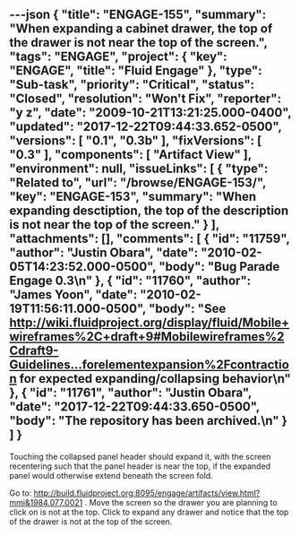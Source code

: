 ---json
{
  "title": "ENGAGE-155",
  "summary": "When expanding a cabinet drawer, the top of the drawer is not near the top of the screen.",
  "tags": "ENGAGE",
  "project": {
    "key": "ENGAGE",
    "title": "Fluid Engage"
  },
  "type": "Sub-task",
  "priority": "Critical",
  "status": "Closed",
  "resolution": "Won't Fix",
  "reporter": "y z",
  "date": "2009-10-21T13:21:25.000-0400",
  "updated": "2017-12-22T09:44:33.652-0500",
  "versions": [
    "0.1",
    "0.3b"
  ],
  "fixVersions": [
    "0.3"
  ],
  "components": [
    "Artifact View"
  ],
  "environment": null,
  "issueLinks": [
    {
      "type": "Related to",
      "url": "/browse/ENGAGE-153/",
      "key": "ENGAGE-153",
      "summary": "When expanding desctiption, the top of the description is not near the top of the screen."
    }
  ],
  "attachments": [],
  "comments": [
    {
      "id": "11759",
      "author": "Justin Obara",
      "date": "2010-02-05T14:23:52.000-0500",
      "body": "Bug Parade Engage 0.3\n"
    },
    {
      "id": "11760",
      "author": "James Yoon",
      "date": "2010-02-19T11:56:11.000-0500",
      "body": "See <http://wiki.fluidproject.org/display/fluid/Mobile+wireframes%2C+draft+9#Mobilewireframes%2Cdraft9-Guidelines...forelementexpansion%2Fcontraction> for expected expanding/collapsing behavior\n"
    },
    {
      "id": "11761",
      "author": "Justin Obara",
      "date": "2017-12-22T09:44:33.650-0500",
      "body": "The repository has been archived.\n"
    }
  ]
}
---
Touching the collapsed panel header should expand it, with the screen recentering such that the panel header is near the top, if the expanded panel would otherwise extend beneath the screen fold.

Go to: <http://build.fluidproject.org:8095/engage/artifacts/view.html?mmi&1984.077.0021> . Move the screen so the drawer you are planning to click on is not at the top. Click to expand any drawer and notice that the top of the drawer is not at the top of the screen.

        